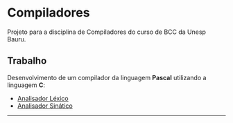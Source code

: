 # Compiladores
Projeto para a disciplina de Compiladores do curso de BCC da Unesp Bauru.

## Trabalho
Desenvolvimento de um compilador da linguagem **Pascal** utilizando a linguagem **C**:
- [Analisador Léxico](analisador-lexico/)
- [Analisador Sinático](analisador-sintatico/)





---


	